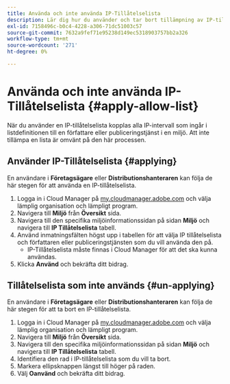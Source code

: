 ```yaml
---
title: Använda och inte använda IP-Tillåtelselista
description: Lär dig hur du använder och tar bort tillämpning av IP-tillåtelselista i miljöer.
exl-id: 7158496c-b0c4-4228-a306-71dc51003c57
source-git-commit: 7632a9fef71e95238d149ec5318903757bb2a326
workflow-type: tm+mt
source-wordcount: '271'
ht-degree: 0%

---
```



# Använda och inte använda IP-Tillåtelselista {#apply-allow-list}

När du använder en IP-tillåtelselista kopplas alla IP-intervall som ingår i listdefinitionen till en författare eller publiceringstjänst i en miljö. Att inte tillämpa en lista är omvänt på den här processen.

## Använder IP-Tillåtelselista {#applying}

En användare i **Företagsägare** eller **Distributionshanteraren** kan följa de här stegen för att använda en IP-tillåtelselista.

1. Logga in i Cloud Manager på [my.cloudmanager.adobe.com](https://my.cloudmanager.adobe.com/) och välja lämplig organisation och lämpligt program.
1. Navigera till **Miljö** från **Översikt** sida.
1. Navigera till den specifika miljöinformationssidan på sidan **Miljö** och navigera till **IP Tillåtelselista** tabell.
1. Använd inmatningsfälten högst upp i tabellen för att välja IP tillåtelselista och författaren eller publiceringstjänsten som du vill använda den på.
   * IP-Tillåtelselista måste finnas i Cloud Manager för att det ska kunna användas.
1. Klicka **Använd** och bekräfta ditt bidrag.

## Tillåtelselista som inte används {#un-applying}

En användare i **Företagsägare** eller **Distributionshanteraren** kan följa de här stegen för att ta bort en IP-tillåtelselista.

1. Logga in i Cloud Manager på [my.cloudmanager.adobe.com](https://my.cloudmanager.adobe.com/) och välja lämplig organisation och lämpligt program.
1. Navigera till **Miljö** från **Översikt** sida.
1. Navigera till den specifika miljöinformationssidan på sidan **Miljö** och navigera till **IP Tillåtelselista** tabell.
1. Identifiera den rad i IP-tillåtelselista som du vill ta bort.
1. Markera ellipsknappen längst till höger på raden.
1. Välj **Oanvänd** och bekräfta ditt bidrag.
